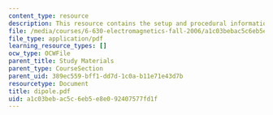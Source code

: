```yaml
---
content_type: resource
description: This resource contains the setup and procedural information for Dipoles.
file: /media/courses/6-630-electromagnetics-fall-2006/a1c03bebac5c6eb5e8e092407577fd1f_dipole.pdf
file_type: application/pdf
learning_resource_types: []
ocw_type: OCWFile
parent_title: Study Materials
parent_type: CourseSection
parent_uid: 389ec559-bff1-dd7d-1c0a-b11e71e43d7b
resourcetype: Document
title: dipole.pdf
uid: a1c03beb-ac5c-6eb5-e8e0-92407577fd1f
---
```

